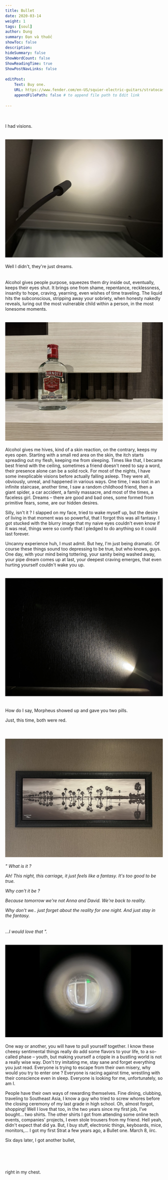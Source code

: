 ```yaml
---
title: Bullet
date: 2020-03-14
weight: 1
tags: [soul]
author: Dung
summary: Đạn và thuốc
showToc: false
description: 
hideSummary: false
ShowWordCount: false
ShowReadingTime: true
ShowPostNavLinks: false

editPost:
    Text: Buy one.
    URL: https://www.fender.com/en-US/squier-electric-guitars/stratocaster/bullet-stratocaster-ht-hss/0371005532.html
    appendFilePath: false # to append file path to Edit link

---
```


\
\
I had visions.
\
\
\
![alt text](ceil.png)
\
\
Well I didn't, they're just dreams.
\
\
\
Alcohol gives people purpose, squeezes them dry inside out, eventually, keeps their eyes shut. It brings one from shame, repentance, recklessness, insanity to hope, craving, yearning, even wishes of time traveling. The liquid hits the subconscious, stripping away your sobriety, when honesty nakedly reveals, luring out the most vulnerable child within a person, in the most lonesome moments. 
\
\
\
![alt text](vodka.png)
\
\
Alcohol gives me hives, kind of a skin reaction, on the contrary, keeps my eyes open. Starting with a small red area on the skin, the itch starts spreading out my flesh, keeping me from sleeping. Times like that, I became best friend with the ceiling, sometimes a friend doesn't need to say a word, their presence alone can be a solid rock. For most of the nights, I have some inexplicable visions before actually falling asleep. They were all, obviously, unreal, and happened in various ways. One time, I was lost in an infinite staircase, another time, I saw a random childhood friend, then a giant spider, a car accident, a family massacre, and most of the times, a faceless girl. Dreams – there are good and bad ones, some formed from primitive fears, some, are our hidden desires.

Silly, isn't it ? I slapped on my face, tried to wake myself up, but the desire of living in that moment was so powerful, that I forgot this was all fantasy. I got stucked with the blurry image that my naive eyes couldn't even know if it was real, things were so comfy that I pledged to do anything so it could last forever. 

Uncanny experience huh, I must admit. But hey, I'm just being dramatic. Of course these things sound too depressing to be true, but who knows, guys. One day, with your mind being tottering, your sanity being washed away, your pipe dream comes up at last, your deepest craving emerges, that even hurting yourself couldn't wake you up.
\
\
\
![alt text](light.png)
\
\
\
How do I say, Morpheus showed up and gave you two pills.

Just, this time, both were red.
\
\
\
\
![alt text](areca.png)
\
\
*" What is it ?*

*Ah! This night, this carriage, it just feels like a fantasy. It's too good to be true.*

*Why can't it be ?*

*Because tomorrow we're not Anna and David. We're back to reality.*

*Why don't we.. just forget about the reality for one night. And just stay in the fantasy.*
\
\
\
*...I would love that ".*
\
\
\
![alt text](peephole.png)
\
\
One way or another, you will have to pull yourself together. I know these cheesy sentimental things really do add some flavors to your life, to a so-called phase – youth, but making yourself a cripple in a bustling world is not a really wise way. Don't try imitating me, stay sane and forget everything you just read. Everyone is trying to escape from their own misery, why would you try to enter one ? Everyone is racing against time, wrestling with their conscience even in sleep. Everyone is looking for me, unfortunately, so am I.

People have their own ways of rewarding themselves. Fine dining, clubbing, traveling to Southeast Asia, I know a guy who tried to screw whores before the closing ceremony of my last grade in high school. Oh, almost forgot, shopping! Well I love that too, in the two years since my first job, I’ve bought... two shirts. The other shirts I got from attending some online tech events, companies' projects, I even stole trousers from my friend. Hell yeah, didn't expect that did ya. But, I buy stuff, electronic things, keyboards, mice, monitors,... I got my first Strat a few years ago, a Bullet one. March 8, iirc. 

Six days later, I got another bullet,
\
\
\
\
\
\
right in my chest.​
\
\
\
​